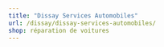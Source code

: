 ```yaml
---
title: "Dissay Services Automobiles"
url: /dissay/dissay-services-automobiles/
shop: réparation de voitures
---
```

